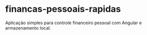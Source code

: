 # financas-pessoais-rapidas
Aplicação simples para controle financeiro pessoal com Angular e armazenamento local.
